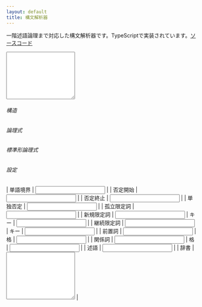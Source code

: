 ```yaml
---
layout: default
title: 構文解析器
---
```


一階述語論理まで対応した構文解析器です。TypeScriptで実装されています。[ソースコード](../script/parser.ts)

<textarea id="input" rows="8"></textarea>
<div id="error_output"></div>

###### 構造
<div id="structure_output"></div>

###### 論理式
<div id="formula_output" class="formula"></div>

###### 標準形論理式
<div id="normalized_formula_output" class="formula"></div>

###### 設定

| 単語境界 | <input id="separator_pattern"> |
| 否定開始 | <input id="open_negation_pattern"> |
| 否定終止 | <input id="close_negation_pattern"> |
| 単独否定 | <input id="single_negation_pattern"> |
| 孤立限定詞 | <input id="isolated_determiner_pattern"> |
| 新規限定詞 | <input id="new_determiner_pattern"> | キー | <input id="key_of_new_determiner_pattern"> |
| 継続限定詞 | <input id="inherit_determiner_pattern"> | キー | <input id="key_of_inherit_determiner_pattern"> |
| 前置詞 | <input id="preposition_pattern"> | 格 | <input id="casus_of_preposition_pattern"> |
| 関係詞 | <input id="relative_pattern"> | 格 | <input id="casus_of_relative_pattern"> |
| 述語 | <input id="predicate_pattern"> |
| 辞書 | <textarea id="dictionary" rows="8"></textarea> |

<style>
    .input {
        font-size: 1em;
        width: 100%;
        box-sizing: border-box;
        resize: none;
    }
    .error_output {
        background-color: #fdd;
        padding: 0 10px;
    }
    .structure_output {
        width: 100%;
        overflow-x: auto;
    }
</style>
<script>
    function getParam(name) {
        const url = window.location.href;
        name = name.replace(/[\[\]]/g, "\\$&");
        const regex = new RegExp("[?&]" + name + "(=([^&#]*)|&|#|$)"),
            results = regex.exec(url);
        if (!results) return null;
        if (!results[2]) return '';
        return decodeURIComponent(results[2].replace(/\+/g, " "));
    }
    enableEditor(getParam("input"));
</script>
    